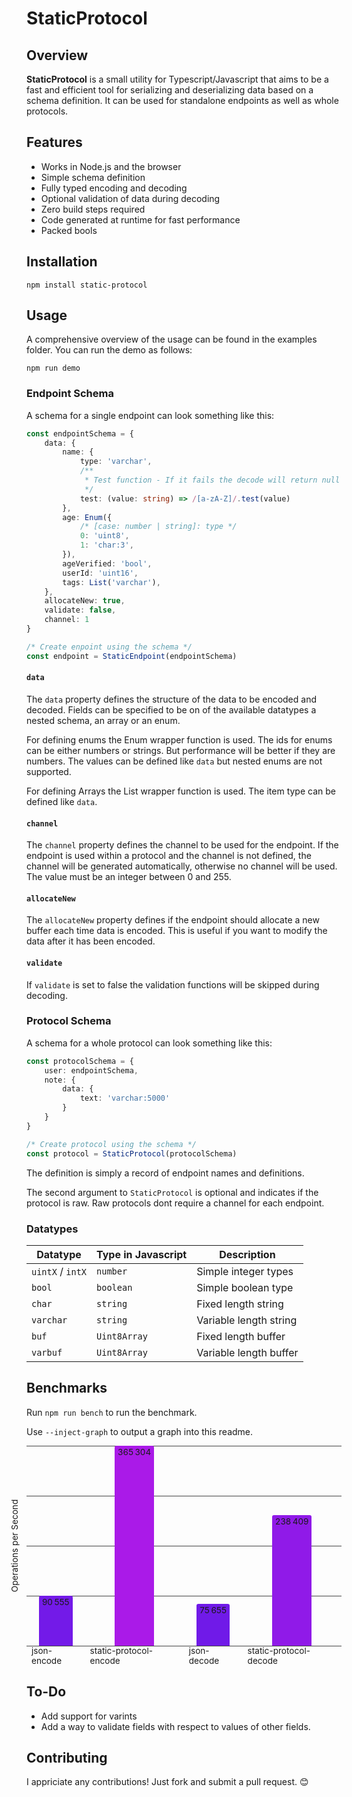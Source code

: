 # StaticProtocol

## Overview
**StaticProtocol** is a small utility for Typescript/Javascript that aims to be a fast and efficient tool for serializing and deserializing data based on a schema definition. It can be used for standalone endpoints as well as whole protocols.


## Features
- Works in Node.js and the browser 
- Simple schema definition
- Fully typed encoding and decoding
- Optional validation of data during decoding
- Zero build steps required
- Code generated at runtime for fast performance
- Packed bools

## Installation
```
npm install static-protocol
```

## Usage

A comprehensive overview of the usage can be found in the examples folder. You can run the demo as follows:
```
npm run demo
```

### Endpoint Schema
A schema for a single endpoint can look something like this:
```ts
const endpointSchema = {
    data: {
        name: {
            type: 'varchar',
            /**
             * Test function - If it fails the decode will return null
             */
            test: (value: string) => /[a-zA-Z]/.test(value)
        },
        age: Enum({ 
            /* [case: number | string]: type */
            0: 'uint8',
            1: 'char:3',
        }),
        ageVerified: 'bool',
        userId: 'uint16',
        tags: List('varchar'),
    },
    allocateNew: true,
    validate: false,
    channel: 1
}

/* Create enpoint using the schema */
const endpoint = StaticEndpoint(endpointSchema)
```
#### `data`
The `data` property defines the structure of the data to be encoded and decoded. Fields can be specified to be on of the available datatypes a nested schema, an array or an enum.

For defining enums the Enum wrapper function is used. The ids for enums can be either numbers or strings. But performance will be better if they are numbers. The values can be defined like `data` but nested enums are not supported.

For defining Arrays the List wrapper function is used. The item type can be defined like `data`.

#### `channel`
The `channel` property defines the channel to be used for the endpoint. If the endpoint is used within a protocol and the channel is not defined, the channel will be generated automatically, otherwise no channel will be used. The value must be an integer between 0 and 255.

#### `allocateNew`
The `allocateNew` property defines if the endpoint should allocate a new buffer each time data is encoded. This is useful if you want to modify the data after it has been encoded.

#### `validate`
If `validate` is set to false the validation functions will be skipped during decoding.

### Protocol Schema
A schema for a whole protocol can look something like this:
```ts
const protocolSchema = {
    user: endpointSchema,
    note: {
        data: {
            text: 'varchar:5000'
        }
    }
}

/* Create protocol using the schema */
const protocol = StaticProtocol(protocolSchema)
```
The definition is simply a record of endpoint names and definitions.

The second argument to `StaticProtocol` is optional and indicates if the protocol is raw. Raw protocols dont require a channel for each endpoint.

### Datatypes

| Datatype         | Type in Javascript | Description                |
| ---------------- | ------------------ | -------------------------- |
| `uintX` / `intX` | `number`           | Simple integer types       |
| `bool`           | `boolean`          | Simple boolean type        |
| `char`           | `string`           | Fixed length string        |
| `varchar`        | `string`           | Variable length string     |
| `buf`            | `Uint8Array`       | Fixed length buffer        |
| `varbuf`         | `Uint8Array`       | Variable length buffer     |

## Benchmarks
 
Run `npm run bench` to run the benchmark.

Use `--inject-graph` to output a graph into this readme.

<style>
    .graph-container {
        position: relative;
        width: fit-content;
        --bar-top-padding: 2px;
        --bar-height: 20rem;
        font-size: 0.85rem;
        margin: auto;
    }
    .graph {
        display: flex;
        align-items: end;
    }
    .entry {
        position: relative;
        display: flex;
        flex-direction: column;
        align-items: center;
        margin: 0 8px;
    }
    .bar {
        padding: var(--bar-top-padding) 5px 0px 5px;
        border-radius: 3px 3px 0 0;
        width: fit-content;
    }
    .line-container {
        height: var(--bar-height);
        width: 100%;
        position: absolute;
    }
    .line {
        position: absolute;
        height: 1px;
        width: 100%;
        background-color: #474747;
        z-index: -1;
    }
    .y-text {
        position: absolute;
        writing-mode: vertical-rl;
        transform: translate(-1.7rem, calc(-50% + var(--bar-height) / 2)) rotate(180deg);
    }
</style>

<div class="graph-container">
    <div class="y-text">
        Operations per Second
    </div>
    <div class="line-container">
        <div class="line" style="top: 0"></div>
        <div class="line" style="top: 25%"></div>
        <div class="line" style="top: 50%"></div>
        <div class="line" style="top: 75%"></div>
        <div class="line" style="top: 100%"></div>
    </div>
    <div class="graph">    
        <div class="entry">
            <div class="bar" style="height: calc(var(--bar-height) * 0.248 - var(--bar-top-padding)); background-color: #731ae8;">90&thinsp;555</div>
            <div class="label">json-encode</div>
        </div>
        <div class="entry">
            <div class="bar" style="height: calc(var(--bar-height) * 1.000 - var(--bar-top-padding)); background-color: #aa1ae8;">365&thinsp;304</div>
            <div class="label">static-protocol-encode</div>
        </div>
        <div class="entry">
            <div class="bar" style="height: calc(var(--bar-height) * 0.207 - var(--bar-top-padding)); background-color: #701ae8;">75&thinsp;655</div>
            <div class="label">json-decode</div>
        </div>
        <div class="entry">
            <div class="bar" style="height: calc(var(--bar-height) * 0.653 - var(--bar-top-padding)); background-color: #901ae8;">238&thinsp;409</div>
            <div class="label">static-protocol-decode</div>
        </div>
    </div>
</div>

## To-Do
- Add support for varints
- Add a way to validate fields with respect to values ​​of other fields.

## Contributing
I appriciate any contributions! Just fork and submit a pull request. 😊